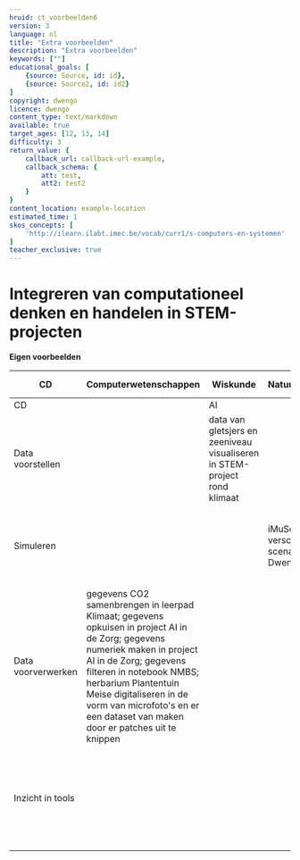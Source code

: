 ```yaml
---
hruid: ct_voorbeelden6
version: 3
language: nl
title: "Extra voorbeelden"
description: "Extra voorbeelden"
keywords: [""]
educational_goals: [
    {source: Source, id: id}, 
    {source: Source2, id: id2}
]
copyright: dwengo
licence: dwengo
content_type: text/markdown
available: true
target_ages: [12, 13, 14]
difficulty: 3
return_value: {
    callback_url: callback-url-example,
    callback_schema: {
        att: test,
        att2: test2
    }
}
content_location: example-location
estimated_time: 1
skos_concepts: [
    'http://ilearn.ilabt.imec.be/vocab/curr1/s-computers-en-systemen'
]
teacher_exclusive: true
---
```

# Integreren van computationeel denken en handelen in STEM-projecten 

**Eigen voorbeelden**

|**CD**|**Computerwetenschappen**|**Wiskunde**|**Natuurwetenschappen**|**Sociale wetenschappen**|**Taal en kunst**|
|---------------|------------------------|-----|-------|----------------------------|------------|
|CD||AI|||sentimentanalyse|
|Data voorstellen||data van gletsjers en zeeniveau visualiseren in STEM-project rond klimaat||||
|Simuleren|||iMuSciCa workbench; verschillende scenario's binnen Dwenguino simulator||iMuSciCa workbench; verschillende scenario's binnen Dwenguino simulator|
|Data voorverwerken|gegevens CO2 samenbrengen in leerpad Klimaat; gegevens opkuisen in project AI in de Zorg; gegevens numeriek maken in project AI in de Zorg; gegevens filteren in notebook NMBS; herbarium Plantentuin Meise digitaliseren in de vorm van microfoto's en er een dataset van maken door er patches uit te knippen|||||
|Inzicht in tools||||begrijpen waarom beslissingsboom soms wordt verkozen boven een diep neuraal netwerk (zie project AI in de Zorg)||
